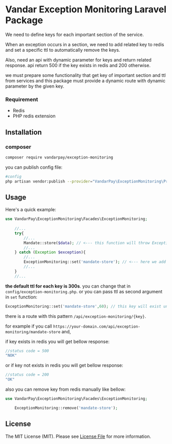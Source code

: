 # Vandar Exception Monitoring Laravel Package

We need to define keys for each important section of the service.

When an exception occurs in a section, we need to add related key to redis and set a specific ttl to automatically remove the
keys.

Also, need an api with dynamic parameter for keys and return related response. api return 500 if the key exists in redis and 200
otherwise.

we must prepare some functionality that get key of important section and ttl from services and this package must provide a dynamic
route with dynamic parameter by the given key.

### Requirement

- Redis
- PHP redis extension

## Installation

### composer

```bash
composer require vandarpay/exception-monitoring
```

you can publish config file:

```bash
#config
php artisan vendor:publish --provider="VandarPay\ExceptionMonitoring\Providers\ExceptionMonitoringServiceProvider" --tag="config"
```

## Usage

Here's a quick example:

```php
use VandarPay\ExceptionMonitoring\Facades\ExceptionMonitoring;
    
    //...
    try{
        //...
        Mandate::store($data); // <--- this function will throw Exception
        //...
    } catch (Exception $exception){
        //...
        ExceptionMonitoring::set('mandate-store'); // <--- here we add important section key to redis
        //...
    }
    //...
 ```
**the default ttl for each key is 300s**. you can change that in `config/exception-monitoring.php`. or you can pass ttl as second argument in `set` function:
```php
ExceptionMonitoring::set('mandate-store',60); // this key will exist until 60 second.
```

there is a route with this pattern `/api/exception-monitoring/{key}`. 

for example if you call `https://your-domain.com/api/exception-monitoring/mandate-store` and,
 
if key exists in redis you will get bellow response:
```php
//status code = 500
"NOK"
```

or if key not exists in redis you will get bellow response:
```php
//status code = 200
"OK"
```

also you can remove key from redis manually like bellow:

```php
use VandarPay\ExceptionMonitoring\Facades\ExceptionMonitoring;

    ExceptionMonitoring::remove('mandate-store');
 ```

## License

The MIT License (MIT). Please see [License File](LICENSE) for more information.
